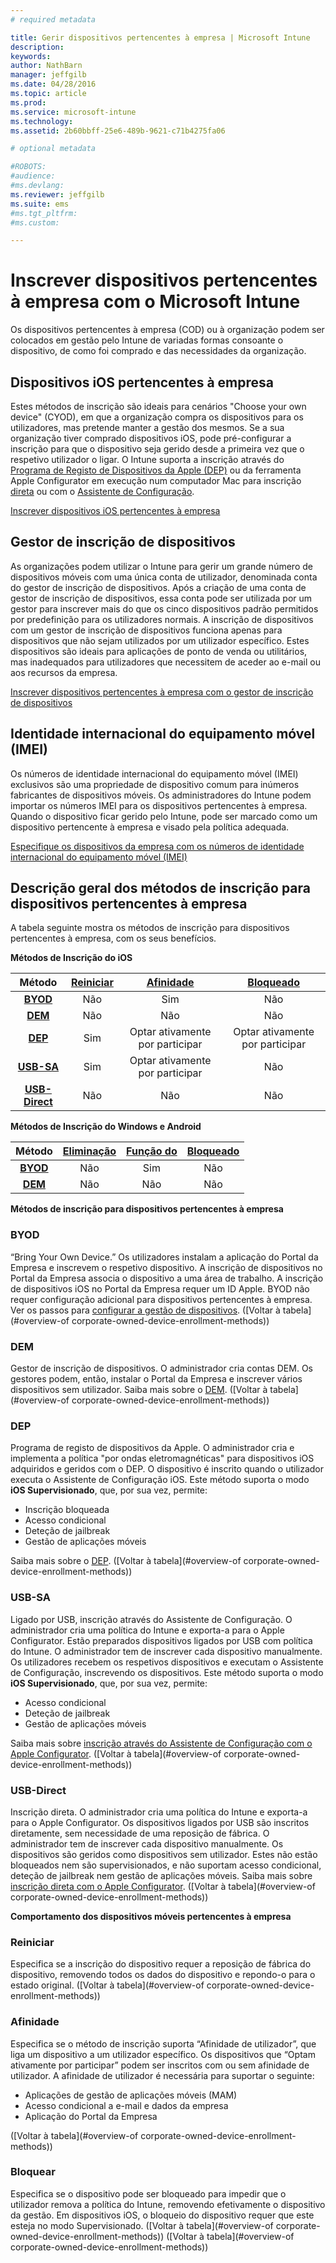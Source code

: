 ```yaml
---
# required metadata

title: Gerir dispositivos pertencentes à empresa | Microsoft Intune
description:
keywords:
author: NathBarn
manager: jeffgilb
ms.date: 04/28/2016
ms.topic: article
ms.prod:
ms.service: microsoft-intune
ms.technology:
ms.assetid: 2b60bbff-25e6-489b-9621-c71b4275fa06

# optional metadata

#ROBOTS:
#audience:
#ms.devlang:
ms.reviewer: jeffgilb
ms.suite: ems
#ms.tgt_pltfrm:
#ms.custom:

---
```


# Inscrever dispositivos pertencentes à empresa com o Microsoft Intune
Os dispositivos pertencentes à empresa (COD) ou à organização podem ser colocados em gestão pelo Intune de variadas formas consoante o dispositivo, de como foi comprado e das necessidades da organização.

## Dispositivos iOS pertencentes à empresa
Estes métodos de inscrição são ideais para cenários "Choose your own device" (CYOD), em que a organização compra os dispositivos para os utilizadores, mas pretende manter a gestão dos mesmos. Se a sua organização tiver comprado dispositivos iOS, pode pré-configurar a inscrição para que o dispositivo seja gerido desde a primeira vez que o respetivo utilizador o ligar. O Intune suporta a inscrição através do [Programa de Registo de Dispositivos da Apple (DEP)](ios-device-enrollment-program-in-microsoft-intune.md) ou da ferramenta Apple Configurator em execução num computador Mac para inscrição [direta](ios-direct-enrollment-in-microsoft-intune.md) ou com o [Assistente de Configuração](ios-setup-assistant-enrollment-in-microsoft-intune.md).

[Inscrever dispositivos iOS pertencentes à empresa](enroll-corporate-owned-ios-devices-in-microsoft-intune.md)

## Gestor de inscrição de dispositivos
As organizações podem utilizar o Intune para gerir um grande número de dispositivos móveis com uma única conta de utilizador, denominada conta do gestor de inscrição de dispositivos. Após a criação de uma conta de gestor de inscrição de dispositivos, essa conta pode ser utilizada por um gestor para inscrever mais do que os cinco dispositivos padrão permitidos por predefinição para os utilizadores normais. A inscrição de dispositivos com um gestor de inscrição de dispositivos funciona apenas para dispositivos que não sejam utilizados por um utilizador específico. Estes dispositivos são ideais para aplicações de ponto de venda ou utilitários, mas inadequados para utilizadores que necessitem de aceder ao e-mail ou aos recursos da empresa.

[Inscrever dispositivos pertencentes à empresa com o gestor de inscrição de dispositivos](enroll-corporate-owned-devices-with-the-device-enrollment-manager-in-microsoft-intune.md)

## Identidade internacional do equipamento móvel (IMEI)
Os números de identidade internacional do equipamento móvel (IMEI) exclusivos são uma propriedade de dispositivo comum para inúmeros fabricantes de dispositivos móveis. Os administradores do Intune podem importar os números IMEI para os dispositivos pertencentes à empresa. Quando o dispositivo ficar gerido pelo Intune, pode ser marcado como um dispositivo pertencente à empresa e visado pela política adequada.

[Especifique os dispositivos da empresa com os números de identidade internacional do equipamento móvel (IMEI)](specify-corporate-owned-devices-with-international-mobile-equipment-identity-imei-numbers)

## Descrição geral dos métodos de inscrição para dispositivos pertencentes à empresa

A tabela seguinte mostra os métodos de inscrição para dispositivos pertencentes à empresa, com os seus benefícios.

**Métodos de Inscrição do iOS**

| **Método** |  **[Reiniciar](#Reset)** |   **[Afinidade](#Affinity)**   |   **[Bloqueado](#Locked)** |
|:---:|:---:|:---:|:---:|
|**[BYOD](#BYOD)** | Não|    Sim |   Não |
|**[DEM](#DEM)**|   Não |Não |Não  |
|**[DEP](#DEP)**|   Sim |   Optar ativamente por participar |   Optar ativamente por participar|
|**[USB-SA](#USB-SA)**| Sim |   Optar ativamente por participar |   Não|
|**[USB-Direct](#USB-Direct)**| Não |    Não  | Não|

**Métodos de Inscrição do Windows e Android**

| **Método** |  **[Eliminação](#Wipe)** | **[Função do](#User)**   |   **[Bloqueado](#Locked)** |
|:---:|:---:|:---:|:---:|
|**[BYOD](#BYOD)** | Não|    Sim |   Não |
|**[DEM](#DEM)**|   Não |Não |Não  |

**Métodos de inscrição para dispositivos pertencentes à empresa**

### BYOD
“Bring Your Own Device.” Os utilizadores instalam a aplicação do Portal da Empresa e inscrevem o respetivo dispositivo. A inscrição de dispositivos no Portal da Empresa associa o dispositivo a uma área de trabalho. A inscrição de dispositivos iOS no Portal da Empresa requer um ID Apple. BYOD não requer configuração adicional para dispositivos pertencentes à empresa. Ver os passos para [configurar a gestão de dispositivos](get-ready-to-enroll-devices-in-microsoft-intune#set-up-device-management.md). ([Voltar à tabela](#overview-of corporate-owned-device-enrollment-methods))

### DEM
Gestor de inscrição de dispositivos. O administrador cria contas DEM. Os gestores podem, então, instalar o Portal da Empresa e inscrever vários dispositivos sem utilizador. Saiba mais sobre o [DEM](enroll-corporate-owned-devices-with-the-device-enrollment-manager-in-microsoft-intune.md). ([Voltar à tabela](#overview-of corporate-owned-device-enrollment-methods))

### DEP
Programa de registo de dispositivos da Apple. O administrador cria e implementa a política "por ondas eletromagnéticas" para dispositivos iOS adquiridos e geridos com o DEP. O dispositivo é inscrito quando o utilizador executa o Assistente de Configuração iOS. Este método suporta o modo **iOS Supervisionado**, que, por sua vez, permite:
  - Inscrição bloqueada
  - Acesso condicional
  - Deteção de jailbreak
  - Gestão de aplicações móveis

Saiba mais sobre o [DEP](ios-device-enrollment-program-in-microsoft-intune.md). ([Voltar à tabela](#overview-of corporate-owned-device-enrollment-methods))

### USB-SA
Ligado por USB, inscrição através do Assistente de Configuração. O administrador cria uma política do Intune e exporta-a para o Apple Configurator. Estão preparados dispositivos ligados por USB com política do Intune. O administrador tem de inscrever cada dispositivo manualmente. Os utilizadores recebem os respetivos dispositivos e executam o Assistente de Configuração, inscrevendo os dispositivos. Este método suporta o modo **iOS Supervisionado**, que, por sua vez, permite:
  - Acesso condicional
  - Deteção de jailbreak
  - Gestão de aplicações móveis

Saiba mais sobre [inscrição através do Assistente de Configuração com o Apple Configurator](ios-setup-assistant-enrollment-in-microsoft-intune.md). ([Voltar à tabela](#overview-of corporate-owned-device-enrollment-methods))

### USB-Direct
Inscrição direta. O administrador cria uma política do Intune e exporta-a para o Apple Configurator. Os dispositivos ligados por USB são inscritos diretamente, sem necessidade de uma reposição de fábrica. O administrador tem de inscrever cada dispositivo manualmente. Os dispositivos são geridos como dispositivos sem utilizador. Estes não estão bloqueados nem são supervisionados, e não suportam acesso condicional, deteção de jailbreak nem gestão de aplicações móveis. Saiba mais sobre [inscrição direta com o Apple Configurator](ios-direct-enrollment-in-microsoft-intune.md). ([Voltar à tabela](#overview-of corporate-owned-device-enrollment-methods))

**Comportamento dos dispositivos móveis pertencentes à empresa**

### Reiniciar
Especifica se a inscrição do dispositivo requer a reposição de fábrica do dispositivo, removendo todos os dados do dispositivo e repondo-o para o estado original.
([Voltar à tabela](#overview-of corporate-owned-device-enrollment-methods))

### Afinidade
Especifica se o método de inscrição suporta “Afinidade de utilizador”, que liga um dispositivo a um utilizador específico. Os dispositivos que “Optam ativamente por participar” podem ser inscritos com ou sem afinidade de utilizador. A afinidade de utilizador é necessária para suportar o seguinte:
  - Aplicações de gestão de aplicações móveis (MAM)
  - Acesso condicional a e-mail e dados da empresa
  - Aplicação do Portal da Empresa

([Voltar à tabela](#overview-of corporate-owned-device-enrollment-methods))

### Bloquear
Especifica se o dispositivo pode ser bloqueado para impedir que o utilizador remova a política do Intune, removendo efetivamente o dispositivo da gestão. Em dispositivos iOS, o bloqueio do dispositivo requer que este esteja no modo Supervisionado.
([Voltar à tabela](#overview-of corporate-owned-device-enrollment-methods)) ([Voltar à tabela](#overview-of corporate-owned-device-enrollment-methods))


<!--HONumber=Jun16_HO3-->


